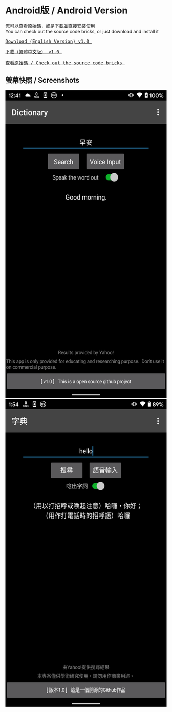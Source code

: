 <h1>Android版 / Android Version</h1>

您可以查看原始碼，或是下載並直接安裝使用<br>
You can check out the source code bricks, or just download and install it<br>

<a href="https://github.com/iambjlu/dictionary/raw/main/Android/APK/iambjlu_dict_en.apk" download target="_blank"><pre>
Download (English Version) v1.0
</a></pre>

<a href="https://github.com/iambjlu/dictionary/raw/main/Android/APK/iambjlu_dict_zhtw.apk" download target="_blank"><pre>
下載（繁體中文版） v1.0
</a></pre>

<a href="https://github.com/iambjlu/dictionary/tree/main/Android/SourceFiles"><pre>
查看原始碼 / Check out the source code bricks
</a></pre>

<h2>螢幕快照 / Screenshots</h2>
<a href="https://raw.githubusercontent.com/iambjlu/dictionary/main/Android/ReadmeResources/Screenshot-en.png">
<img src="https://raw.githubusercontent.com/iambjlu/dictionary/main/Android/ReadmeResources/Screenshot-en.png" width="540px" height="960px">
</img></a>
<a href="https://raw.githubusercontent.com/iambjlu/dictionary/main/Android/ReadmeResources/Screenshot-zhtw.png">
<img src="https://raw.githubusercontent.com/iambjlu/dictionary/main/Android/ReadmeResources/Screenshot-zhtw.png" width="540px" height="960px"></img></a>

